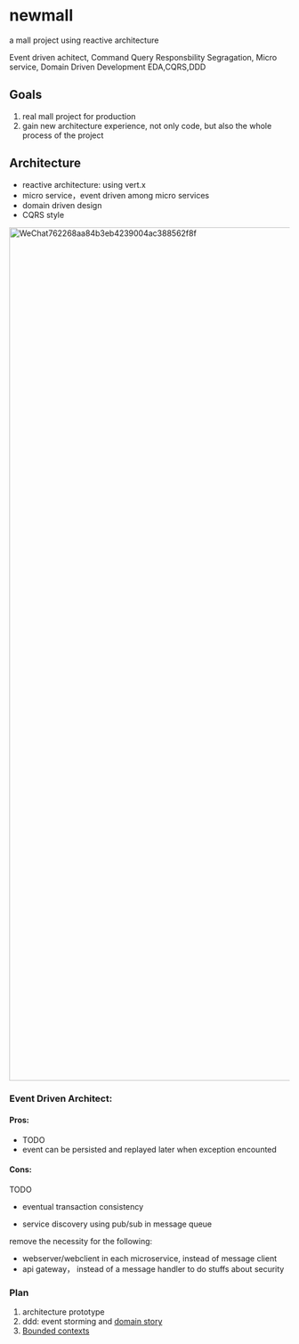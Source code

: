 # newmall
a mall project using reactive architecture 

Event driven achitect, Command Query Responsbility Segragation, Micro service, Domain Driven Development
EDA,CQRS,DDD

## Goals
1. real mall project for production
2. gain new architecture experience, not only code, but also the whole process of the project 


## Architecture 
* reactive architecture: using vert.x
* micro service，event driven among micro services
* domain driven design
* CQRS style

<img width="1534" alt="WeChat762268aa84b3eb4239004ac388562f8f" src="https://user-images.githubusercontent.com/7393184/130392510-5e1b80d4-1310-406f-b431-2d127575289f.png">



### Event Driven Architect:
#### Pros:
* TODO
* event can be persisted and replayed later when exception encounted
#### Cons:
TODO
* eventual transaction consistency 


* service discovery using pub/sub in message queue  

remove the necessity for the following:
* webserver/webclient in each microservice, instead of message client
* api gateway， instead of a message handler to do stuffs about security


### Plan
1. architecture prototype
2. ddd: event storming and [domain story](design.md)  
3. [Bounded contexts](design.md#bounded-contexts) 

